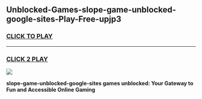 
## Unblocked-Games-slope-game-unblocked-google-sites-Play-Free-upjp3
<h3>
<a href="https://premium76.site?title=slope-game-unblocked-google-sites&ref=12A">CLICK TO PLAY</a></h3>
<hr>

<h3>
<a href="https://premium76.site?title=slope-game-unblocked-google-sites&ref=12A">CLICK 2 PLAY</a>
  
</h3>

<a href="https://premium76.site?title=slope-game-unblocked-google-sites&ref=12A"><img src="https://clearcache.store/games.png"></a>


**slope-game-unblocked-google-sites games unblocked: Your Gateway to Fun and Accessible Online Gaming**
